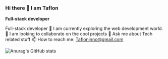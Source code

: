 ### Hi there 👋 I am Taflon


**Full-stack developer** 

Full-stack developer
🔭 I am currently exploring the web development world.
👯 I am looking to collaborate on the cool projects
💬 Ask me about Tech related stuff
📫 How to reach me: Tafloninno@gmail.com

![Anurag's GitHub stats](https://github-readme-stats.vercel.app/api?username=Tafloninno&hide=contribs,prs)
